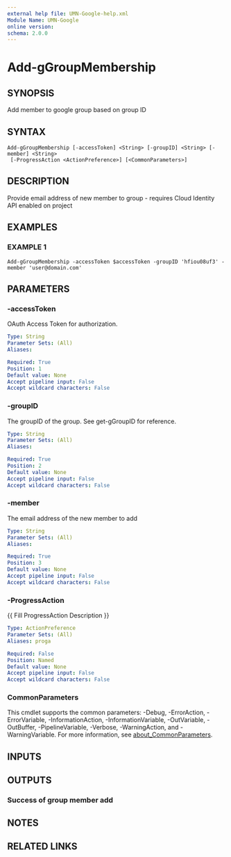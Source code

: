 ```yaml
---
external help file: UMN-Google-help.xml
Module Name: UMN-Google
online version:
schema: 2.0.0
---
```


# Add-gGroupMembership

## SYNOPSIS
Add member to google group based on group ID

## SYNTAX

```
Add-gGroupMembership [-accessToken] <String> [-groupID] <String> [-member] <String>
 [-ProgressAction <ActionPreference>] [<CommonParameters>]
```

## DESCRIPTION
Provide email address of new member to group - requires Cloud Identity API enabled on project

## EXAMPLES

### EXAMPLE 1
```
Add-gGroupMembership -accessToken $accessToken -groupID 'hfiou08uf3' -member 'user@domain.com'
```

## PARAMETERS

### -accessToken
OAuth Access Token for authorization.

```yaml
Type: String
Parameter Sets: (All)
Aliases:

Required: True
Position: 1
Default value: None
Accept pipeline input: False
Accept wildcard characters: False
```

### -groupID
The groupID of the group.
See get-gGroupID for reference.

```yaml
Type: String
Parameter Sets: (All)
Aliases:

Required: True
Position: 2
Default value: None
Accept pipeline input: False
Accept wildcard characters: False
```

### -member
The email address of the new member to add

```yaml
Type: String
Parameter Sets: (All)
Aliases:

Required: True
Position: 3
Default value: None
Accept pipeline input: False
Accept wildcard characters: False
```

### -ProgressAction
{{ Fill ProgressAction Description }}

```yaml
Type: ActionPreference
Parameter Sets: (All)
Aliases: proga

Required: False
Position: Named
Default value: None
Accept pipeline input: False
Accept wildcard characters: False
```

### CommonParameters
This cmdlet supports the common parameters: -Debug, -ErrorAction, -ErrorVariable, -InformationAction, -InformationVariable, -OutVariable, -OutBuffer, -PipelineVariable, -Verbose, -WarningAction, and -WarningVariable. For more information, see [about_CommonParameters](http://go.microsoft.com/fwlink/?LinkID=113216).

## INPUTS

## OUTPUTS

### Success of group member add
## NOTES

## RELATED LINKS
